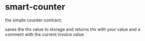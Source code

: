 # smart-counter

the simple counter-contract;

saves the thx value to storage and returns thx with your value and a comment with the current invoice value
